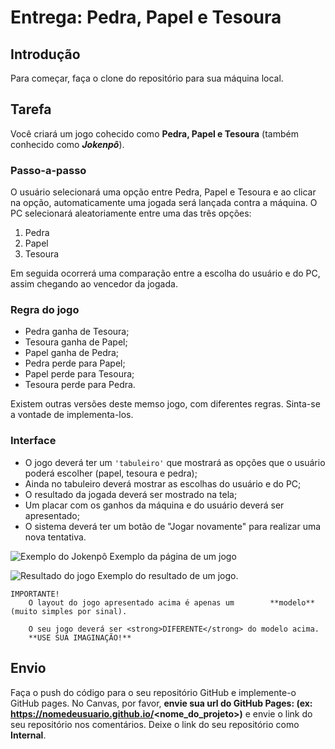 # Entrega: Pedra, Papel e Tesoura

## Introdução

Para começar, faça o clone do repositório para sua máquina local.

## Tarefa

Você criará um jogo cohecido como **Pedra, Papel e Tesoura** (também conhecido como **_Jokenpô_**).

### Passo-a-passo

O usuário selecionará uma opção entre Pedra, Papel e Tesoura e ao clicar na opção, automaticamente uma jogada será lançada contra a máquina.
O PC selecionará aleatoriamente entre uma das três opções:

1. Pedra
2. Papel
3. Tesoura

Em seguida ocorrerá uma comparação entre a escolha do usuário e do PC, assim chegando ao vencedor da jogada.

### Regra do jogo

- Pedra ganha de Tesoura;
- Tesoura ganha de Papel;
- Papel ganha de Pedra;
- Pedra perde para Papel;
- Papel perde para Tesoura;
- Tesoura perde para Pedra.

Existem outras versões deste memso jogo, com diferentes regras. Sinta-se a vontade de implementa-los.

### Interface

- O jogo deverá ter um <code>'tabuleiro'</code> que mostrará as opções que o usuário poderá escolher (papel, tesoura e pedra);
- Ainda no tabuleiro deverá mostrar as escolhas do usuário e do PC;
- O resultado da jogada deverá ser mostrado na tela;
- Um placar com os ganhos da máquina e do usuário deverá ser apresentado;
- O sistema deverá ter um botão de "Jogar novamente" para realizar uma nova tentativa.

![Exemplo do Jokenpô](https://images2.imgbox.com/a5/21/ZzOWToBn_o.jpg)
Exemplo da página de um jogo

![Resultado do jogo](https://images2.imgbox.com/0d/ac/DohwpW3v_o.jpg)
Exemplo do resultado de um jogo.

    IMPORTANTE!
        O layout do jogo apresentado acima é apenas um        **modelo** (muito simples por sinal).

        O seu jogo deverá ser <strong>DIFERENTE</strong> do modelo acima.
        **USE SUA IMAGINAÇÃO!**

## Envio

Faça o push do código para o seu repositório GitHub e implemente-o GitHub pages. No Canvas, por favor, **envie sua url do GitHub Pages: (ex: https://nomedeusuario.github.io/<nome_do_projeto>)** e envie o link do seu repositório nos comentários. Deixe o link do seu repositório como **Internal**.
